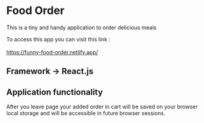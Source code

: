 # Food Order

This is a tiny and handy application to order delicious meals<br>

To access this app you can visit this link : <br><br>
https://funny-food-order.netlify.app/

## Framework -> React.js

## Application functionality

After you leave page your added order in cart will be saved on your browser local storage and will be accessible in future browser sessions.
